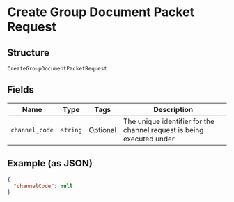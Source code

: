 
# Create Group Document Packet Request

## Structure

`CreateGroupDocumentPacketRequest`

## Fields

| Name | Type | Tags | Description |
|  --- | --- | --- | --- |
| `channel_code` | `string` | Optional | The unique identifier for the channel request is being executed under |

## Example (as JSON)

```json
{
  "channelCode": null
}
```

